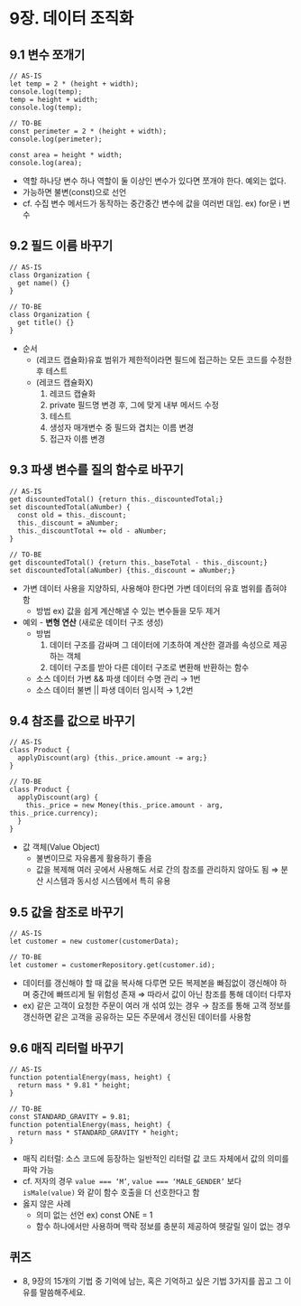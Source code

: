 # 9장. 데이터 조직화

## 9.1 변수 쪼개기

```tsx
// AS-IS
let temp = 2 * (height + width);
console.log(temp);
temp = height + width;
console.log(temp);

// TO-BE
const perimeter = 2 * (height + width);
console.log(perimeter);

const area = height * width;
console.log(area);
```

- 역할 하나당 변수 하나
역할이 둘 이상인 변수가 있다면 쪼개야 한다. 예외는 없다.
- 가능하면 불변(const)으로 선언
- cf. 수집 변수
메서드가 동작하는 중간중간 변수에 값을 여러번 대입. ex) for문 i 변수

## 9.2 필드 이름 바꾸기

```tsx
// AS-IS
class Organization {
  get name() {}
}

// TO-BE
class Organization {
  get title() {}
}
```

- 순서
    - (레코드 캡슐화)유효 범위가 제한적이라면 필드에 접근하는 모든 코드를 수정한 후 테스트
    - (레코드 캡슐화X)
        1. 레코드 캡슐화
        2. private 필드명 변경 후, 그에 맞게 내부 메서드 수정
        3. 테스트
        4. 생성자 매개변수 중 필드와 겹치는 이름 변경
        5. 접근자 이름 변경

## 9.3 파생 변수를 질의 함수로 바꾸기

```tsx
// AS-IS
get discountedTotal() {return this._discountedTotal;}
set discountedTotal(aNumber) {
  const old = this._discount;
  this._discount = aNumber;
  this._discountTotal += old - aNumber;
}

// TO-BE
get discountedTotal() {return this._baseTotal - this._discount;}
set discountedTotal(aNumber) {this._discount = aNumber;}
```

- 가변 데이터 사용을 지양하되, 사용해야 한다면 가변 데이터의 유효 범위를 좁혀야 함
    - 방법 ex) 값을 쉽게 계산해낼 수 있는 변수들을 모두 제거
- 예외 - **변형 연산** (새로운 데이터 구조 생성)
    - 방법
        1. 데이터 구조를 감싸며 그 데이터에 기초하여 계산한 결과를 속성으로 제공하는 객체
        2. 데이터 구조를 받아 다른 데이터 구조로 변환해 반환하는 함수
    - 소스 데이터 가변 && 파생 데이터 수명 관리 → 1번
    - 소스 데이터 불변 || 파생 데이터 임시적 → 1,2번

## 9.4 참조를 값으로 바꾸기

```tsx
// AS-IS
class Product {
  applyDiscount(arg) {this._price.amount -= arg;}
}

// TO-BE
class Product {
  applyDiscount(arg) {
    this._price = new Money(this._price.amount - arg, this._price.currency);
  }
}
```

- 값 객체(Value Object)
    - 불변이므로 자유롭게 활용하기 좋음
    - 값을 복제해 여러 곳에서 사용해도 서로 간의 참조를 관리하지 않아도 됨
    ⇒ 분산 시스템과 동시성 시스템에서 특히 유용

## 9.5 값을 참조로 바꾸기

```tsx
// AS-IS
let customer = new customer(customerData);

// TO-BE
let customer = customerRepository.get(customer.id);
```

- 데이터를 갱신해야 할 때
값을 복사해 다루면 모든 복제본을 빠짐없이 갱신해야 하며 중간에 빠뜨리게 될 위험성 존재
⇒ 따라서 값이 아닌 참조를 통해 데이터 다루자
- ex) 같은 고객이 요청한 주문이 여러 개 섞여 있는 경우
→ 참조를 통해 고객 정보를 갱신하면 같은 고객을 공유하는 모든 주문에서 갱신된 데이터를 사용함

## 9.6 매직 리터럴 바꾸기

```tsx
// AS-IS
function potentialEnergy(mass, height) {
  return mass * 9.81 * height;
}

// TO-BE
const STANDARD_GRAVITY = 9.81;
function potentialEnergy(mass, height) {
  return mass * STANDARD_GRAVITY * height;
}
```

- 매직 리터럴: 소스 코드에 등장하는 일반적인 리터럴 값
코드 자체에서 값의 의미를 파악 가능
- cf. 저자의 경우
`value === ‘M’`, `value === ‘MALE_GENDER’` 보다 `isMale(value)` 와 같이 함수 호출을 더 선호한다고 함
- 옳지 않은 사례
    - 의미 없는 선언 ex) const ONE = 1
    - 함수 하나에서만 사용하며 맥락 정보를 충분히 제공하여 헷갈릴 일이 없는 경우
    

## 퀴즈

- 8, 9장의 15개의 기법 중 기억에 남는, 혹은 기억하고 싶은 기법 3가지를 꼽고 그 이유를 말씀해주세요.